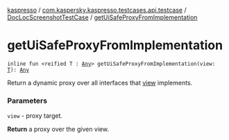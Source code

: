 [kaspresso](../../index.md) / [com.kaspersky.kaspresso.testcases.api.testcase](../index.md) / [DocLocScreenshotTestCase](index.md) / [getUiSafeProxyFromImplementation](./get-ui-safe-proxy-from-implementation.md)

# getUiSafeProxyFromImplementation

`inline fun <reified T : `[`Any`](https://kotlinlang.org/api/latest/jvm/stdlib/kotlin/-any/index.html)`> getUiSafeProxyFromImplementation(view: `[`T`](get-ui-safe-proxy-from-implementation.md#T)`): `[`Any`](https://kotlinlang.org/api/latest/jvm/stdlib/kotlin/-any/index.html)

Return a dynamic proxy over all interfaces that [view](get-ui-safe-proxy-from-implementation.md#com.kaspersky.kaspresso.testcases.api.testcase.DocLocScreenshotTestCase$getUiSafeProxyFromImplementation(com.kaspersky.kaspresso.testcases.api.testcase.DocLocScreenshotTestCase.getUiSafeProxyFromImplementation.T)/view) implements.

### Parameters

`view` - proxy target.

**Return**
a proxy over the given view.

